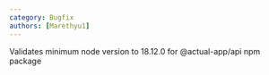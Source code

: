 ```yaml
---
category: Bugfix
authors: [Marethyu1]
---
```


Validates minimum node version to 18.12.0 for @actual-app/api npm package
